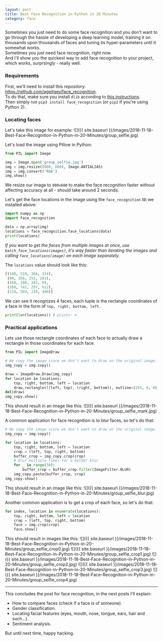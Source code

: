 ```yaml
---
layout: post
title: Best Face Recognition in Python in 20 Minutes
category: face
---
```

Sometimes you just need to do some face recognition and you don’t want to go through the hassle of developing a deep learning model, training it on thousands upon thousands of faces and tuning its hyper-parameters until it somewhat works.  
Sometimes you just need face recognition, right now.  
And I'll show you the quickest way to add face recognition to your project, which works, surprsingly - really well.

### Requirements
First, we'll need to install this repository: https://github.com/ageitgey/face_recognition.  
To do that, make sure you install `dlib` according to [this instructions](https://gist.github.com/ageitgey/629d75c1baac34dfa5ca2a1928a7aeaf).  
Then simply run `pip3 install face_recognition` (or `pip2` if you're using Python 2).

### Locating faces
Let's take this image for example:
![]({{ site.baseurl }}/images/2018-11-18-Best-Face-Recognition-in-Python-in-20-Minutes/group_selfie.jpg)

Let's load the image using Pillow in Python:
```python
from PIL import Image

img = Image.open('group_selfie.jpg')
img = img.resize((800, 600), Image.ANTIALIAS)
img = img.convert('RGB')
img.show()
```
We resize our image to `800x600` to make the face recognition faster without affecting accuracy at all - should take around 2 seconds.

Let's get the face locations in the image using the `face_recognition` lib we installed above:
```python
import numpy as np
import face_recognition

data = np.array(img)
locations = face_recognition.face_locations(data)
print(locations)
```
*If you want to get the faces from multiple images at once, use `batch_face_locations(images)`, it's way faster than iterating the images and calling `face_locations(image)` on each image separately.*

The `locations` value should look like this:
```python
[(180, 510, 366, 324),
 (98, 356, 253, 201),
 (160, 180, 345, 0),
 (168, 741, 297, 612),
 (110, 569, 239, 440)]
 ```
We can see it recognizes 4 faces, each tuple is the rectangle coordinates of a face in the form of `top, right, bottom, left`.
```python
print(len(locations)) # prints: 4
```

### Practical applications
Lets use those rectangle coordinates of each face to actually draw a rectangle in those coordinates for each face.
```python
from PIL import ImageDraw

# We copy the image since we don't want to draw on the original image.
img_copy = img.copy()

draw = ImageDraw.Draw(img_copy)
for location in locations:
    top, right, bottom, left = location
    draw.rectangle(((left, top), (right, bottom)), outline=(255, 0, 0), width=3)
del(draw)
img_copy.show()
```
This should result in an image like this:
![]({{ site.baseurl }}/images/2018-11-18-Best-Face-Recognition-in-Python-in-20-Minutes/group_selfie_mark.jpg)

A common application for face recognition is to blur faces, so let's do that:
```python
# We copy the image since we don't want to draw on the original image.
img_copy = img.copy()

for location in locations:
    top, right, bottom, left = location
    crop = (left, top, right, bottom)
    buffer_crop = img_copy.crop(crop)
    # blur multiple times for a bolder blur
    for _ in range(30):
        buffer_crop = buffer_crop.filter(ImageFilter.BLUR)
    img_copy.paste(buffer_crop, crop)
img_copy.show()
```
This should result in an image like this:
![]({{ site.baseurl }}/images/2018-11-18-Best-Face-Recognition-in-Python-in-20-Minutes/group_selfie_blur.jpg)

Another common application is to get a crop of each face, so let's do that:
```python
for index, location in enumerate(locations):
    top, right, bottom, left = location
    crop = (left, top, right, bottom)
    face = img.crop(crop)
    face.show()
```
This should result in images like this:
![]({{ site.baseurl }}/images/2018-11-18-Best-Face-Recognition-in-Python-in-20-Minutes/group_selfie_crop0.jpg)
![]({{ site.baseurl }}/images/2018-11-18-Best-Face-Recognition-in-Python-in-20-Minutes/group_selfie_crop1.jpg)
![]({{ site.baseurl }}/images/2018-11-18-Best-Face-Recognition-in-Python-in-20-Minutes/group_selfie_crop2.jpg)
![]({{ site.baseurl }}/images/2018-11-18-Best-Face-Recognition-in-Python-in-20-Minutes/group_selfie_crop3.jpg)
![]({{ site.baseurl }}/images/2018-11-18-Best-Face-Recognition-in-Python-in-20-Minutes/group_selfie_crop4.jpg)

----
This concludes the post for face recognition, in the next posts I'll explain:
* How to compare faces (check if a face is of someone).
* Gender classification.
* Locating facial features (eyes, mouth, nose, tongue, ears, hair and such...).
* Sentiment analysis.

But until next time, happy hacking.